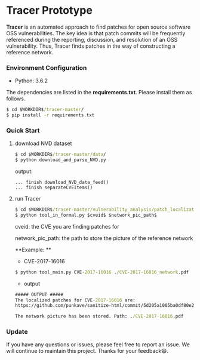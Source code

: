 # Tracer Prototype

**Tracer** is an automated approach to find patches for open source software OSS vulnerabilities. The key idea is that patch commits will be frequently referenced during the reporting, discussion, and resolution of an OSS vulnerability. Thus, Tracer finds patches in the way of constructing a reference network. 

### Environment Configuration 

* Python: 3.6.2

The dependencies are listed in the **requirements.txt**. Please install them as follows. 

```cmd
$ cd $WORKDIR$/tracer-master/
$ pip install -r requirements.txt
```

### Quick Start

1. download NVD dataset

   ~~~cmd
   $ cd $WORKDIR$/tracer-master/data/
   $ python download_and_parse_NVD.py
   ~~~

   output:

   ```
   ... finish download_NVD_data_feed()
   ... finish separateCVEItems()
   ```

2. run Tracer 

   ```cmd
   $ cd $WORKDIR$/tracer-master/vulnerability_analysis/patch_localization/tool/
   $ python tool_in_formal.py $cveid$ $network_pic_path$
   ```

   cveid: the CVE you are finding patches for

   network_pic_path: the path to store the picture of the reference network

   **Example: **

   * CVE-2017-16016

   ```cmd
   $ python tool_main.py CVE-2017-16016 ./CVE-2017-16016_network.pdf
   ```

   * output

   ```cmd
   ##### OUTPUT #####
   The localized patches for CVE-2017-16016 are: 
   https://github.com/punkave/sanitize-html/commit/5d205a1005ba0df80e21d8c64a15bb3accdb2403
   
   The network picture has been stored. Path: ./CVE-2017-16016.pdf
   ```

### Update

If you have any questions or issues, please feel free to report an issue. We will continue to maintain this project. Thanks for your feedback😄. 
